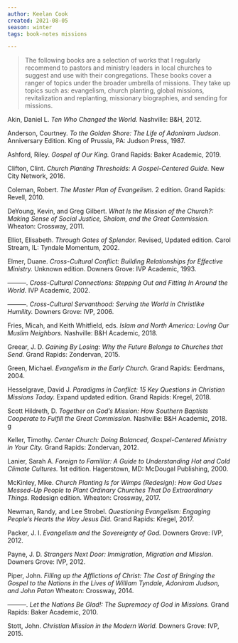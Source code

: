 ```yaml
---
author: Keelan Cook
created: 2021-08-05
season: winter
tags: book-notes missions

---
```


>The following books are a selection of works that I regularly recommend to pastors and ministry leaders in local churches to suggest and use with their congregations. These books cover a ranger of topics under the broader umbrella of missions. They take up topics such as: evangelism, church planting, global missions, revitalization and replanting, missionary biographies, and sending for missions.

Akin, Daniel L. *Ten Who Changed the World.* Nashville: B&H, 2012.

Anderson, Courtney. *To the Golden Shore: The Life of Adoniram Judson.* Anniversary Edition. King of Prussia, PA: Judson Press, 1987.

Ashford, Riley. *Gospel of Our King.* Grand Rapids: Baker Academic, 2019.

Clifton, Clint. *Church Planting Thresholds: A Gospel-Centered Guide.* New City Network, 2016.

Coleman, Robert. *The Master Plan of Evangelism.* 2 edition. Grand Rapids: Revell, 2010.

DeYoung, Kevin, and Greg Gilbert. *What Is the Mission of the Church?: Making Sense of Social Justice, Shalom, and the Great Commission.* Wheaton: Crossway, 2011.

Elliot, Elisabeth. *Through Gates of Splendor.* Revised, Updated edition. Carol Stream, IL: Tyndale Momentum, 2002.

Elmer, Duane. *Cross-Cultural Conflict: Building Relationships for Effective Ministry.* Unknown edition. Downers Grove: IVP Academic, 1993.

———. *Cross-Cultural Connections: Stepping Out and Fitting In Around the World.* IVP Academic, 2002.

———. *Cross-Cultural Servanthood: Serving the World in Christlike Humility.* Downers Grove: IVP, 2006.

Fries, Micah, and Keith Whitfield, eds. *Islam and North America: Loving Our Muslim Neighbors.* Nashville: B&H Academic, 2018.

Greear, J. D. *Gaining By Losing: Why the Future Belongs to Churches that Send.* Grand Rapids: Zondervan, 2015.

Green, Michael. *Evangelism in the Early Church.* Grand Rapids: Eerdmans, 2004.

Hesselgrave, David J. *Paradigms in Conflict: 15 Key Questions in Christian Missions Today.* Expand updated edition. Grand Rapids: Kregel, 2018.

Scott Hildreth, D. *Together on God’s Mission: How Southern Baptists Cooperate to Fulfill the Great Commission.* Nashville: B&H Academic, 2018. g

Keller, Timothy. *Center Church: Doing Balanced, Gospel-Centered Ministry in Your City.* Grand Rapids: Zondervan, 2012.

Lanier, Sarah A. *Foreign to Familiar: A Guide to Understanding Hot and Cold Climate Cultures.* 1st edition. Hagerstown, MD: McDougal Publishing, 2000.

McKinley, Mike. *Church Planting Is for Wimps (Redesign): How God Uses Messed-Up People to Plant Ordinary Churches That Do Extraordinary Things.* Redesign edition. Wheaton: Crossway, 2017.

Newman, Randy, and Lee Strobel. *Questioning Evangelism: Engaging People’s Hearts the Way Jesus Did.* Grand Rapids: Kregel, 2017.

Packer, J. I. *Evangelism and the Sovereignty of God.*  Downers Grove: IVP, 2012.

Payne, J. D. *Strangers Next Door: Immigration, Migration and Mission.* Downers Grove: IVP, 2012.

Piper, John. *Filling up the Afflictions of Christ: The Cost of Bringing the Gospel to the Nations in the Lives of William Tyndale, Adoniram Judson, and John Paton* Wheaton: Crossway, 2014.

———. *Let the Nations Be Glad!: The Supremacy of God in Missions.* Grand Rapids: Baker Academic, 2010.

Stott, John. *Christian Mission in the Modern World.* Downers Grove: IVP, 2015.